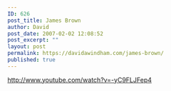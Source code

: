```yaml
---
ID: 626
post_title: James Brown
author: David
post_date: 2007-02-02 12:08:52
post_excerpt: ""
layout: post
permalink: https://davidawindham.com/james-brown/
published: true
---
```

http://www.youtube.com/watch?v=-yC9FLJFep4


